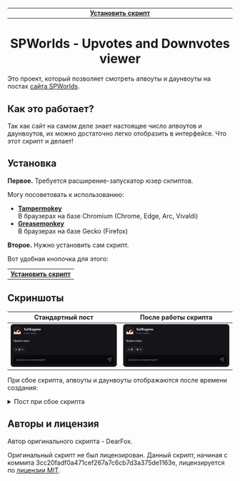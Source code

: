 <table>
  <tr><td align="center" width="2000"><b>
    <a href="spworlds-up-n-down.user.js?raw=true">Установить скрипт</a>
  </b></td></tr>
</table>

<h1 align="center">SPWorlds - Upvotes and Downvotes viewer</h1>

Это проект, который позволяет смотреть апвоуты и даунвоуты на постах
[сайта SPWorlds](https://spworlds.ru/).

## Как это работает?

Так как сайт на самом деле знает настоящее число апвоутов и
даунвоутов, их можно достаточно легко отобразить в интерфейсе. Что этот скрипт
и делает!

## Установка

**Первое.** Требуется расширение-запускатор юзер скпиптов.

Могу посоветовать к использованию:

- [**Tampermokey**](https://www.tampermonkey.net/)<br>
  В браузерах на базе Chromium (Chrome, Edge, Arc, Vivaldi)
- [**Greasemonkey**](https://www.greasespot.net/)<br>
  В браузерах на базе Gecko (Firefox)

**Второе.** Нужно установить сам скрипт.

Вот удобная кнопочка для этого:

<table>
  <tr><td><b>
    <a href="spworlds-up-n-down.user.js?raw=true">Установить скрипт</a>
  </b></td></tr>
</table>

## Скриншоты

<table>
  <thead>
    <th width="50%" align="center">Стандартный пост</th>
    <th width="50%" align="center">После работы скрипта</th>
  </thead>
  <tr>
    <td><img src="media/post_default.png"></td>
    <td><img src="media/post_improved.png"></td>
  </tr>
</table>

При сбое скрипта, апвоуты и даунвоуты отображаются после времени создания:

<details>
  <summary>Пост при сбое скрипта</summary>
  <img src="media/post_fallback.png" />
</details>

## Авторы и лицензия

Автор оригинального скрипта - DearFox.

Оригинальный скрипт не был лицензирован.
Данный скрипт, начиная с коммита 3cc20fadf0a471cef267a7c6cb7d3a375de1163e,
лицензируется по [лицензии MIT](LICENSE).
